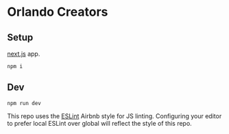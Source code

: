 # Orlando Creators

## Setup

[next.js](https://github.com/zeit/next.js/) app.

```
npm i
```

## Dev

```
npm run dev
```

This repo uses the [ESLint](http://eslint.org/) Airbnb style for JS
linting. Configuring your editor to prefer local ESLint over global
will reflect the style of this repo.
